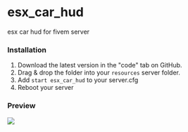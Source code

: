 # esx_car_hud
esx car hud for fivem server

### Installation
1) Download the latest version in the "code" tab on GitHub.
2) Drag & drop the folder into your `resources` server folder.
4) Add `start esx_car_hud` to your server.cfg
5) Reboot your server

### Preview

![](https://img001.prntscr.com/file/img001/qotXCJyHRlOfYwQuHizOAw.png)
